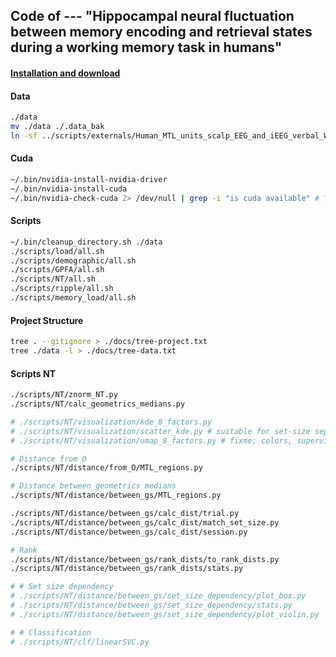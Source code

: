 ## Code of --- "Hippocampal neural fluctuation between memory encoding and retrieval states during a working memory task in humans"

#### [Installation and download](./docs/installation.md)

#### Data

``` bash
./data
mv ./data ./.data_bak
ln -sf ../scripts/externals/Human_MTL_units_scalp_EEG_and_iEEG_verbal_WM/data_nix ./data/data_nix
```

#### Cuda

``` bash
~/.bin/nvidia-install-nvidia-driver
~/.bin/nvidia-install-cuda
~/.bin/nvidia-check-cuda 2> /dev/null | grep -i "is cuda available" # True
```

#### Scripts
```bash
~/.bin/cleanup_directory.sh ./data
./scripts/load/all.sh
./scripts/demographic/all.sh
./scripts/GPFA/all.sh
./scripts/NT/all.sh
./scripts/ripple/all.sh
./scripts/memory_load/all.sh
```


#### Project Structure

``` bash
tree . --gitignore > ./docs/tree-project.txt
tree ./data -l > ./docs/tree-data.txt
```


#### Scripts NT

``` bash
./scripts/NT/znorm_NT.py
./scripts/NT/calc_geometrics_medians.py

# ./scripts/NT/visualization/kde_8_factors.py
# ./scripts/NT/visualization/scatter_kde.py # suitable for set-size separations
# ./scripts/NT/visualization/umap_8_factors.py # fixme; colors, supervised

# Distance from O
./scripts/NT/distance/from_O/MTL_regions.py

# Distance between geometrics medians
./scripts/NT/distance/between_gs/MTL_regions.py

./scripts/NT/distance/between_gs/calc_dist/trial.py
./scripts/NT/distance/between_gs/calc_dist/match_set_size.py
./scripts/NT/distance/between_gs/calc_dist/session.py

# Rank
./scripts/NT/distance/between_gs/rank_dists/to_rank_dists.py
./scripts/NT/distance/between_gs/rank_dists/stats.py

# # Set size dependency
# ./scripts/NT/distance/between_gs/set_size_dependency/plot_box.py
# ./scripts/NT/distance/between_gs/set_size_dependency/stats.py
# ./scripts/NT/distance/between_gs/set_size_dependency/plot_violin.py

# # Classification
# ./scripts/NT/clf/linearSVC.py
```

